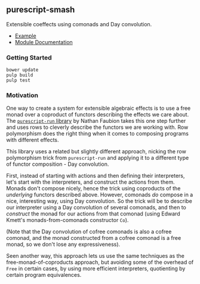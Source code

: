 ## purescript-smash

Extensible coeffects using comonads and Day convolution.

- [Example](test/Main.purs)
- [Module Documentation](generated-docs/Data/Smash.md)

### Getting Started

```
bower update
pulp build
pulp test
```

### Motivation

One way to create a system for extensible algebraic effects is to use a free monad
over a coproduct of functors describing the effects we care about. The [`purescript-run` library](https://github.com/natefaubion/purescript-run) by Nathan Faubion takes this one step further and uses rows to cleverly describe the functors we are working with. Row polymorphism does the right thing when it comes to composing programs with different effects.

This library uses a related but slightly different approach, nicking the row polymorphism trick from `purescript-run` and applying it to a different type of functor composition - Day convolution.

First, instead of starting with actions and then defining their interpreters, let's start with the interpreters, and construct the actions from them. Monads don't compose nicely, hence the trick using coproducts of the _underlying_ functors described above. However, comonads _do_ compose in a nice, interesting way, using Day convolution. So the trick will be to describe our interpreter using a Day convolution of several comonads, and then to _construct_ the monad for our actions from that comonad (using Edward Kmett's monads-from-comonads constructor `Co`).

(Note that the Day convolution of cofree comonads is also a cofree comonad, and the monad constructed from a cofree comonad is a free monad, so we don't lose any expressiveness).

Seen another way, this approach lets us use the same techniques as the free-monad-of-coproducts approach, but avoiding some of the overhead of `Free` in certain cases, by using more efficient interpreters, quotienting by certain program equivalences.
